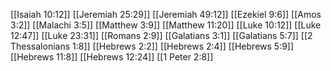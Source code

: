 [[Isaiah 10:12]]
[[Jeremiah 25:29]]
[[Jeremiah 49:12]]
[[Ezekiel 9:6]]
[[Amos 3:2]]
[[Malachi 3:5]]
[[Matthew 3:9]]
[[Matthew 11:20]]
[[Luke 10:12]]
[[Luke 12:47]]
[[Luke 23:31]]
[[Romans 2:9]]
[[Galatians 3:1]]
[[Galatians 5:7]]
[[2 Thessalonians 1:8]]
[[Hebrews 2:2]]
[[Hebrews 2:4]]
[[Hebrews 5:9]]
[[Hebrews 11:8]]
[[Hebrews 12:24]]
[[1 Peter 2:8]]
